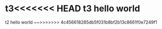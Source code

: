t3<<<<<<< HEAD
t3 hello world
=======
t2 hello world
~~>>>>>>> 4c456618285db5f031b8bf2b13c8661f0e7249f1
